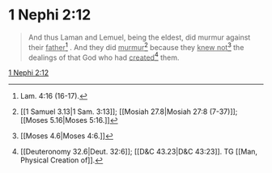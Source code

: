 # 1 Nephi 2:12

> And thus Laman and Lemuel, being the eldest, did murmur against their <u>father</u>[^a] . And they did <u>murmur</u>[^b] because they <u>knew not</u>[^c] the dealings of that God who had <u>created</u>[^d] them.

[1 Nephi 2:12](https://www.churchofjesuschrist.org/study/scriptures/bofm/1-ne/2?lang=eng&id=p12#p12)


[^a]: Lam. 4:16 (16-17).
[^b]: [[1 Samuel 3.13|1 Sam. 3:13]]; [[Mosiah 27.8|Mosiah 27:8 (7-37)]]; [[Moses 5.16|Moses 5:16.]]
[^c]: [[Moses 4.6|Moses 4:6.]]
[^d]: [[Deuteronomy 32.6|Deut. 32:6]]; [[D&C 43.23|D&C 43:23]]. TG [[Man, Physical Creation of]].

